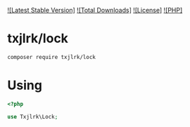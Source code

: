 [![Latest Stable Version]](https://packagist.org/packages/txjlrk/lock)
[![Total Downloads]](https://packagist.org/packages/txjlrk/lock/stats)
[![License]](https://github.com/txjlrk/lock/blob/master/LICENSE)
[![PHP]](https://php.net)

# txjlrk/lock

```bash
composer require txjlrk/lock
```

# Using

```php
<?php

use Txjlrk\Lock;

```
